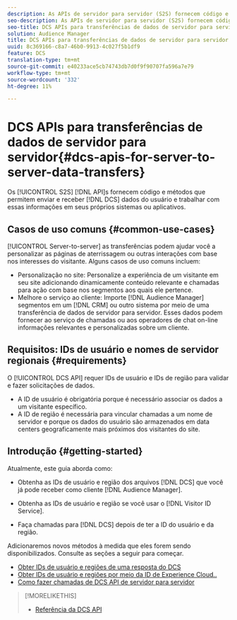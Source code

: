 ```yaml
---
description: As APIs de servidor para servidor (S2S) fornecem código e métodos que permitem enviar e receber dados do usuário do DCS e trabalhar com essas informações em seus próprios sistemas ou aplicativos.
seo-description: As APIs de servidor para servidor (S2S) fornecem código e métodos que permitem enviar e receber dados do usuário do DCS e trabalhar com essas informações em seus próprios sistemas ou aplicativos.
seo-title: DCS APIs para transferências de dados de servidor para servidor
solution: Audience Manager
title: DCS APIs para transferências de dados de servidor para servidor
uuid: 8c369166-c8a7-46b0-9913-4c027f5b1df9
feature: DCS
translation-type: tm+mt
source-git-commit: e40233ace5cb74743db7d0f9f90707fa596a7e79
workflow-type: tm+mt
source-wordcount: '332'
ht-degree: 11%

---
```



# DCS APIs para transferências de dados de servidor para servidor{#dcs-apis-for-server-to-server-data-transfers}

Os [!UICONTROL S2S] [!DNL API]s fornecem código e métodos que permitem enviar e receber [!DNL DCS] dados do usuário e trabalhar com essas informações em seus próprios sistemas ou aplicativos.

## Casos de uso comuns {#common-use-cases}

[!UICONTROL Server-to-server] as transferências podem ajudar você a personalizar as páginas de aterrissagem ou outras interações com base nos interesses do visitante. Alguns casos de uso comuns incluem:

* Personalização no site: Personalize a experiência de um visitante em seu site adicionando dinamicamente conteúdo relevante e chamadas para ação com base nos segmentos aos quais ele pertence.
* Melhore o serviço ao cliente: Importe [!DNL Audience Manager] segmentos em um [!DNL CRM] ou outro sistema por meio de uma transferência de dados de servidor para servidor. Esses dados podem fornecer ao serviço de chamadas ou aos operadores de chat on-line informações relevantes e personalizadas sobre um cliente.

## Requisitos: IDs de usuário e nomes de servidor regionais {#requirements}

O [!UICONTROL DCS API] requer IDs de usuário e IDs de região para validar e fazer solicitações de dados.

* A ID de usuário é obrigatória porque é necessário associar os dados a um visitante específico.
* A ID de região é necessária para vincular chamadas a um nome de servidor e porque os dados do usuário são armazenados em data centers geograficamente mais próximos dos visitantes do site.

## Introdução {#getting-started}

Atualmente, este guia aborda como:

* Obtenha as IDs de usuário e região dos arquivos [!DNL DCS] que você já pode receber como cliente [!DNL Audience Manager].

* Obtenha as IDs de usuário e região se você usar o [!DNL Visitor ID Service].
* Faça chamadas para [!DNL DCS] depois de ter a ID do usuário e da região.

Adicionaremos novos métodos à medida que eles forem sendo disponibilizados. Consulte as seções a seguir para começar.

* [Obter IDs de usuário e regiões de uma resposta do DCS](dcs-aam-ids.md)
* [Obter IDs de usuário e regiões por meio da ID de Experience Cloud..](dcs-mcid-ids.md)
* [Como fazer chamadas de DCS API de servidor para servidor](dcs-s2s-calls.md)

>[!MORELIKETHIS]
>
>* [Referência da DCS API ](../../../api/dcs-intro/dcs-api-reference/dcs-api-methods.md)


